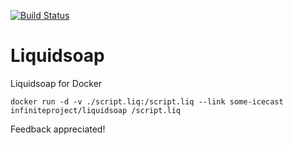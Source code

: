 [![Build Status](https://travis-ci.org/infiniteproject/liquidsoap.svg?branch=master)](https://travis-ci.org/infiniteproject/liquidsoap)
# Liquidsoap
Liquidsoap for Docker
```
docker run -d -v ./script.liq:/script.liq --link some-icecast infiniteproject/liquidsoap /script.liq
```
Feedback appreciated!
